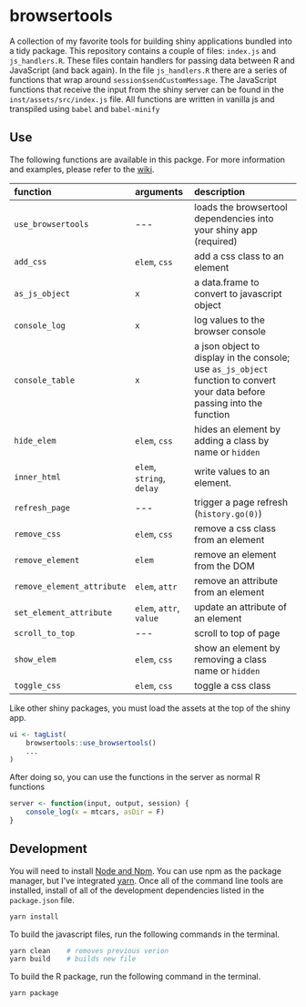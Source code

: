 # browsertools

A collection of my favorite tools for building shiny applications bundled into a tidy package. This repository contains a couple of files: `index.js` and `js_handlers.R`. These files contain handlers for passing data between R and JavaScript (and back again). In the file `js_handlers.R` there are a series of functions that wrap around `session$sendCustomMessage`.  The JavaScript functions that receive the input from the shiny server can be found in the `inst/assets/src/index.js` file. All functions are written in vanilla js and transpiled using `babel` and `babel-minify`

## Use

The following functions are available in this packge. For more information and examples, please refer to the [wiki](https://github.com/davidruvolo51/browsertools/wiki).

| function              | arguments | description | 
| :-------              | :-------- | :---------- |
| `use_browsertools` | --- | loads the browsertool dependencies into your shiny app (required)
| `add_css` | `elem`, `css` | add a css class to an element
| `as_js_object` | `x` | a data.frame to convert to javascript object
| `console_log` | `x` | log values to the browser console
| `console_table` | `x` | a json object to display in the console; use `as_js_object` function to convert your data before passing into the function
| `hide_elem` | `elem`, `css` | hides an element by adding a class by name or `hidden` 
| `inner_html` | `elem`, `string`, `delay` | write values to an element. 
| `refresh_page` |  --- | trigger a page refresh (`history.go(0)`)
| `remove_css` | `elem`, `css` | remove a css class from an element
| `remove_element` | `elem` | remove an element from the DOM
| `remove_element_attribute` | `elem`, `attr` | remove an attribute from an element
| `set_element_attribute` | `elem`, `attr`, `value` | update an attribute of an element 
| `scroll_to_top` | --- | scroll to top of page
| `show_elem` | `elem`, `css` | show an element by removing a class name or `hidden`
| `toggle_css` | `elem`, `css` | toggle a css class


Like other shiny packages, you must load the assets at the top of the shiny app.

```r
ui <- tagList(
    browsertools::use_browsertools()
    ...
)
```

After doing so, you can use the functions in the server as normal R functions

```r
server <- function(input, output, session) {
    console_log(x = mtcars, asDir = F)
}
```

## Development

You will need to install [Node and Npm](https://nodejs.org/en/). You can use npm as the package manager, but I've integrated [yarn](https://yarnpkg.com/getting-started/install). Once all of the command line tools are installed, install of all of the development dependencies listed in the `package.json` file.

```bash
yarn install
```

To build the javascript files, run the following commands in the terminal.

```bash
yarn clean    # removes previous verion
yarn build    # builds new file
```

To build the R package, run the following command in the terminal.

```bash
yarn package
```